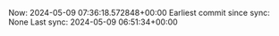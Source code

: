 Now: 2024-05-09 07:36:18.572848+00:00 Earliest commit since sync: None Last sync: 2024-05-09 06:51:34+00:00
